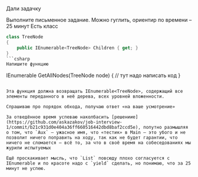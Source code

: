Дали задачку 

Выполните письменное задание. Можно гуглить, ориентир по времени – 25 минут
Есть класс
```csharp
class TreeNode
{
    public IEnumerable<TreeNode> Children { get; }
}
```csharp
Напишите функцию

```
IEnumerable<TreeNode> GetAllNodes(TreeNode node) {
    // тут надо написать код
}
```

Эта функция должна возвращать IEnumerable<TreeNode>, содержащий все элементы переданного в неё дерева, всех уровней вложенности.

Спрашиваю про порядок обхода, получаю ответ «на ваше усмотрение»

За отведённое время успеваю наколбасить [решениие](https://github.com/askazakov/job-interview-1/commit/b21c931d0e404a36ff660516442dbd8baf2ccd5e), попутно размышляя о том, что `Aux` – ужасное имя, что «тестик» в Main – это убого и не позволит ничего поправить на ходу, так как не будет гарантии, что ничего не сломается – всё то, за что в своё время на собеседованиях мы журили испытуемых

Ещё проскакивает мысль, что `List` повсюду плохо согласуется с IEnumerable и по красоте надо с `yield` сделать, но понимаю, что за 25 минут не успею.
